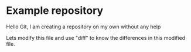 # Example repository 
Hello Git, I am creating a repository on my own without any help


Lets modify this file and use "diff" to know the differences in this modified file.